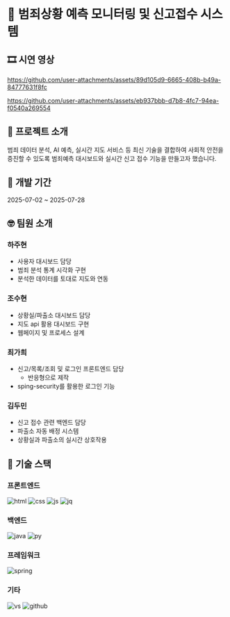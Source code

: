 # 👮 범죄상황 예측 모니터링 및 신고접수 시스템
## 🎞️ 시연 영상
https://github.com/user-attachments/assets/89d105d9-6665-408b-b49a-84777631f8fc

https://github.com/user-attachments/assets/eb937bbb-d7b8-4fc7-94ea-f0540a269554

## 👋 프로젝트 소개
범죄 데이터 분석, AI 예측, 실시간 지도 서비스 등 최신 기술을 결합하여 사회적 안전을 증진할 수 있도록 범죄예측 대시보드와 실시간 신고 접수 기능을 만들고자 했습니다.

## 📆 개발 기간
2025-07-02 ~ 2025-07-28

## 🤓 팀원 소개
### 하주현
+ 사용자 대시보드 담당
+ 범죄 분석 통계 시각화 구현
+ 분석한 데이터를 토대로 지도와 연동

### 조수현
+ 상황실/파출소 대시보드 담당
+ 지도 api 활용 대시보드 구현
+ 웹페이지 및 프로세스 설계

### 최가희
+ 신고/목록/조회 및 로그인 프론트엔드 담당
  + 반응형으로 제작
+ sping-security를 활용한 로그인 기능

### 김두민
+ 신고 접수 관련 백엔드 담당
+ 파출소 자동 배정 시스템
+ 상황실과 파출소의 실시간 상호작용

## 🔧 기술 스택
### 프론트엔드
![html](https://img.shields.io/badge/HTML5-E34F26?style=for-the-badge&logo=html5&logoColor=white)
![css](https://img.shields.io/badge/CSS-239120?&style=for-the-badge&logo=css3&logoColor=white)
![js](https://img.shields.io/badge/JavaScript-F7DF1E?style=for-the-badge&logo=JavaScript&logoColor=white)
![jq](https://img.shields.io/badge/jQuery-0769AD?style=for-the-badge&logo=jquery&logoColor=white)

### 백엔드
![java](https://img.shields.io/badge/Java-ED8B00?style=for-the-badge&logo=openjdk&logoColor=white)
![py](https://img.shields.io/badge/Python-14354C?style=for-the-badge&logo=python&logoColor=white)

### 프레임워크
![spring](https://img.shields.io/badge/Spring-6DB33F?style=for-the-badge&logo=spring&logoColor=white)

### 기타
![vs](https://img.shields.io/badge/Visual_Studio-5C2D91?style=for-the-badge&logo=visual%20studio&logoColor=white)
![github](https://img.shields.io/badge/GitHub-100000?style=for-the-badge&logo=github&logoColor=white)
